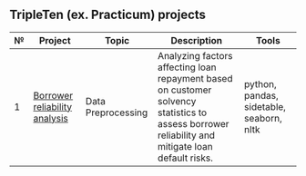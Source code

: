  ## TripleTen (ex. Practicum) projects
| № | Project   | Topic   |Description                                                    | Tools |
|---|----------|--------|------------------------------------------------------------|-------------|
|1  |[Borrower reliability analysis](https://github.com/Susan-Calvin/Analyzing-loan-risk/blob/main/1_Credit_Scoring.ipynb)|Data Preprocessing|Analyzing factors affecting loan repayment based on customer solvency statistics to assess borrower reliability and mitigate loan default risks.|python, pandas, sidetable, seaborn, nltk|
